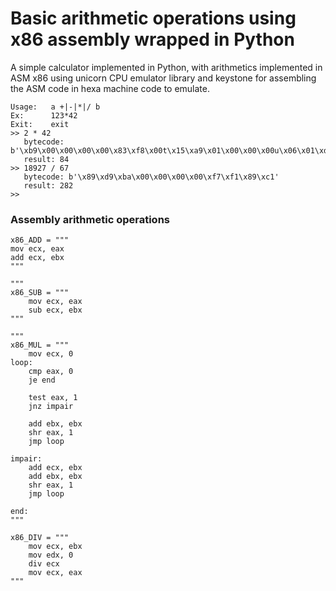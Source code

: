 # Basic arithmetic operations using x86 assembly wrapped in Python
A simple calculator implemented in Python, with arithmetics implemented in ASM x86 using unicorn CPU emulator library and keystone for assembling the ASM code in hexa machine code to emulate.
```assembly
Usage:   a +|-|*|/ b
Ex:      123*42
Exit:    exit
>> 2 * 42
   bytecode: b'\xb9\x00\x00\x00\x00\x83\xf8\x00t\x15\xa9\x01\x00\x00\x00u\x06\x01\xdb\xd1\xe8\xeb\xee\x01\xd9\x01\xdb\xd1\xe8\xeb\xe6'
   result: 84
>> 18927 / 67
   bytecode: b'\x89\xd9\xba\x00\x00\x00\x00\xf7\xf1\x89\xc1'
   result: 282
>> 
```

### Assembly arithmetic operations
```assembly
x86_ADD = """
mov ecx, eax
add ecx, ebx
"""
```


```assembly
"""
x86_SUB = """
    mov ecx, eax
    sub ecx, ebx
"""
```


```assembly
"""
x86_MUL = """
    mov ecx, 0
loop:
    cmp eax, 0
    je end
    
    test eax, 1
    jnz impair

    add ebx, ebx
    shr eax, 1
    jmp loop

impair:
    add ecx, ebx
    add ebx, ebx
    shr eax, 1
    jmp loop
    
end:
"""
```

```assembly
x86_DIV = """
    mov ecx, ebx
    mov edx, 0
    div ecx
    mov ecx, eax
"""
```
